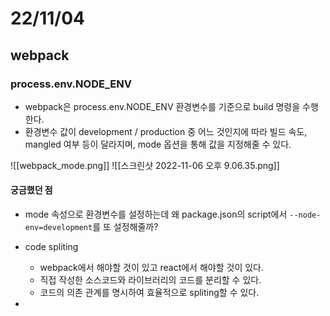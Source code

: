 # 22/11/04

## webpack

### process.env.NODE_ENV

- webpack은 process.env.NODE_ENV 환경변수를 기준으로 build 명령을 수행한다.
- 환경변수 값이 development / production 중 어느 것인지에 따라 빌드 속도, mangled 여부 등이 달라지며, mode 옵션을 통해 값을 지정해줄 수 있다.

![[webpack_mode.png]]
![[스크린샷 2022-11-06 오후 9.06.35.png]]
#### 궁금했던 점

- mode 속성으로 환경변수를 설정하는데 왜 package.json의 script에서 `--node-env=development`를 또 설정해줄까?



- code spliting
	- webpack에서 해야할 것이 있고 react에서 해야할 것이 있다.
	- 직접 작성한 소스코드와 라이브러리의 코드를 분리할 수 있다.
	- 코드의 의존 관계를 명시하여 효율적으로 spliting할 수 있다.

- 
